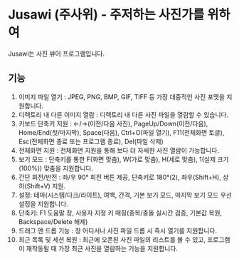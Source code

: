 # Jusawi (주사위) - 주저하는 사진가를 위하여
Jusawi는 사진 뷰어 프로그램입니다.

## 기능
1. 이미지 파일 열기 : JPEG, PNG, BMP, GIF, TIFF 등 가장 대중적인 사진 포맷을 지원합니다.
2. 디렉토리 내 다른 이미지 열람 : 디렉토리 내 다른 사진 파일을 열람할 수 있습니다.
3. 키보드 단축키 지원 : ←/→(이전/다음 사진), PageUp/Down(이전/다음), Home/End(첫/마지막), Space(다음), Ctrl+O(파일 열기), F11(전체화면 토글), Esc(전체화면 종료 또는 프로그램 종료), Del(파일 삭제)
4. 전체화면 지원 : 전체화면 지원을 통해 보다 더 자세한 사진 열람이 가능합니다.
5. 보기 모드 : 단축키를 통한 F(화면 맞춤), W(가로 맞춤), H(세로 맞춤), 1(실제 크기(100%)) 맞춤을 지원합니다.
6. 간단 회전/반전 : 좌/우 90° 회전 버튼 제공, 단축키로 180°(2), 좌우(Shift+H), 상하(Shift+V) 지원.
7. 설정: 테마(시스템/다크/라이트), 여백, 간격, 기본 보기 모드, 마지막 보기 모드 우선 설정을 지원합니다.
8. 단축키: F1 도움말 창, 사용자 지정 키 매핑(중복/충돌 실시간 검증, 기본값 복원, Backspace/Delete 해제)
9. 드래그 앤 드롭 기능 : 창 어디서나 사진 파일 드롭 시 즉시 열기를 지원합니다.
10. 최근 목록 및 세션 복원 : 최근에 오픈된 사진 파일의 리스트를 볼 수 있고, 프로그램이 재작동될 때 가장 최근 사진을 열람하는 기능을 지원합니다.